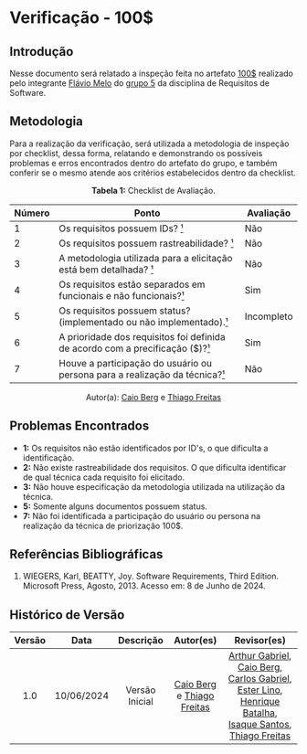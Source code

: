 # Verificação - 100$

## Introdução

Nesse documento será relatado a inspeção feita no artefato [100$](https://requisitos-de-software.github.io/2024.1-Sinesp_Cidadao/elicitacao/priorizacao/100%24/) realizado pelo integrante [Flávio Melo](https://github.com/flavioovatsug) do [grupo 5](https://github.com/Requisitos-de-Software/2024.1-Sinesp_Cidadao) da disciplina de Requisitos de Software.

## Metodologia

Para a realização da verificação, será utilizada a metodologia de inspeção por checklist, dessa forma, relatando e demonstrando os possíveis problemas e erros encontrados dentro do artefato do grupo, e também conferir se o mesmo atende aos critérios estabelecidos dentro da checklist.

<font><p style="text-align: center">**Tabela 1:** Checklist de Avaliação.</p></font>

| Número | Ponto | Avaliação |
| ------------- | ------------- | ------------- |
| 1 | Os requisitos possuem IDs? [¹](#ref1) | Não |
| 2 | Os requisitos possuem rastreabilidade?  [¹](#ref1)| Não |
| 3 | A metodologia utilizada para a elicitação está bem detalhada? [¹](#ref1)                      |    Não       |
| 4 | Os requisitos estão separados em funcionais e não funcionais?[¹](#ref1) | Sim |
| 5 | Os requisitos possuem status? (implementado ou não implementado).[¹](#ref1) | Incompleto |
| 6 | A prioridade dos requisitos foi definida de acordo com a precificação ($)?[¹](#ref1) | Sim |
| 7 | Houve a participação do usuário ou persona para a realização da técnica?[¹](#ref1) | Não | 
<div align="center">Autor(a): <a href="https://github.com/Caio-bergbjj">Caio Berg</a> e <a href="https://github.com/thiagorfreitas">Thiago Freitas</a></div>

## Problemas Encontrados

- **1:** Os requisitos não estão identificados por ID's, o que dificulta a identificação.
- **2:** Não existe rastreabilidade dos requisitos. O que dificulta identificar de qual técnica cada requisito foi elicitado.
- **3:** Não houve especificação da metodologia utilizada na utilização da técnica.
- **5:** Somente alguns documentos possuem status.
- **7:** Não foi identificada a participação do usuário ou persona na realização da técnica de priorização 100$.

## Referências Bibliográficas

<a id="ref1"></a>

1. WIEGERS, Karl, BEATTY, Joy. Software Requirements, Third Edition. Microsoft Press, Agosto, 2013. Acesso em: 8 de Junho de 2024.

## Histórico de Versão

| Versão |    Data    |                      Descrição                      |      Autor(es)      | Revisor(es)  |
| :----: | :--------: | :-------------------------------------------------: | :-----------------: | :----------: |
|  1.0   | 10/06/2024 | Versão Inicial | [Caio Berg](https://github.com/Caio-bergbjj) e [Thiago Freitas](https://github.com/thiagorfreitas) |  [Arthur Gabriel](https://github.com/ArthurGabrieel), [Caio Berg](https://github.com/Caio-bergbjj), [Carlos Gabriel](https://github.com/TheCarlosRamos), [Ester Lino](https://github.com/esteerlino), [Henrique Batalha](https://github.com/HeBatalha), [Isaque Santos](https://github.com/IsaqueSH), [Thiago Freitas](https://github.com/thiagorfreitas) |